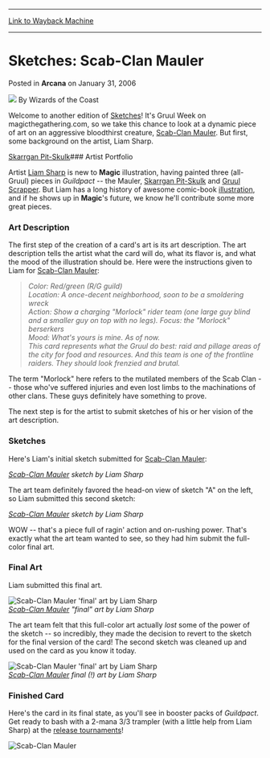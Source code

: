 
---
[Link to Wayback Machine](https://web.archive.org/web/20210429091750/https://magic.wizards.com/en/articles/archive/arcana/sketches-scab-clan-mauler-2006-01-31)

[_metadata_:author]:- "Wizards of the Coast"
[_metadata_:description]:- "Welcome to another edition of Sketches! It's Gruul Week on magicthegathering.com, so we take this chance to look at a dynamic piece of art on an aggressive bloodthirst creature, Scab-Clan Mauler. But first, some background on the artist, Liam Sharp.Skarrgan Pit-SkulkArtist Portfolio Artist Liam Sharp is new to Magic illustration, having painted three (all-Gruul) pieces in"
[_metadata_:generator]:- "Drupal 7 (http://drupal.org)"
[_metadata_:node]:- "702656"
[_metadata_:publish_date]:- "2006-01-31"
[_metadata_:source]:- "div-main-content"
[_metadata_:title]:- "Sketches: Scab-Clan Mauler"
[_metadata_:wayback_capture_timestamp]:- "2021-04-29 09:17:50"
[_metadata_:wayback_raw_url]:- "https://web.archive.org/web/20210429091750id_/https://magic.wizards.com/en/articles/archive/arcana/sketches-scab-clan-mauler-2006-01-31"
[_metadata_:wayback_url]:- "https://magic.wizards.com/en/articles/archive/arcana/sketches-scab-clan-mauler-2006-01-31"
---


Sketches: Scab-Clan Mauler
==========================



 Posted in **Arcana**
 on January 31, 2006 






![](https://media.magic.wizards.com/styles/auth_small/public/images/person/wizards_author.jpg)
By Wizards of the Coast











Welcome to another edition of [Sketches](http://archive.wizards.com/default.asp?x=mtgcom/fullarchive&tablefilter=sketches:)! It's Gruul Week on magicthegathering.com, so we take this chance to look at a dynamic piece of art on an aggressive bloodthirst creature, [Scab-Clan Mauler](http://gatherer.wizards.com/Pages/Card/Details.aspx?name=Scab-Clan+Mauler). But first, some background on the artist, Liam Sharp.

[Skarrgan Pit-Skulk](http://gatherer.wizards.com/Pages/Card/Details.aspx?&name=Skarrgan%2BPit-Skulk)### Artist Portfolio

 Artist [Liam Sharp](http://gathererdev/?first=1&last=100&term=liam+sharp&Field_Name=on&Field_Rules=on&Field_Type=on&Field_Artist=on&setfilter=Allsets&colorfilter=All&typefilter=All&output=summary&sort=name&printingfilter=on&x=40&y=24) is new to **Magic** illustration, having painted three (all-Gruul) pieces in *Guildpact* -- the Mauler, [Skarrgan Pit-Skulk](http://gatherer.wizards.com/Pages/Card/Details.aspx?name=Skarrgan+Pit-Skulk) and [Gruul Scrapper](http://gatherer.wizards.com/Pages/Card/Details.aspx?name=Gruul+Scrapper). But Liam has a long history of awesome comic-book [illustration](http://www.liam-sharp.ch.vu/), and if he shows up in **Magic**'s future, we know he'll contribute some more great pieces. 

### Art Description

The first step of the creation of a card's art is its art description. The art description tells the artist what the card will do, what its flavor is, and what the mood of the illustration should be. Here were the instructions given to Liam for [Scab-Clan Mauler](http://gatherer.wizards.com/Pages/Card/Details.aspx?name=Scab-Clan+Mauler):


> 
> *Color: Red/green (R/G guild)  
>  Location: A once-decent neighborhood, soon to be a smoldering wreck  
>  Action: Show a charging "Morlock" rider team (one large guy blind and a smaller guy on top with no legs). Focus: the "Morlock" berserkers  
>  Mood: What's yours is mine. As of now.  
>  This card represents what the Gruul do best: raid and pillage areas of the city for food and resources. And this team is one of the frontline raiders. They should look frenzied and brutal.*
> 
> 
> 
> 

The term "Morlock" here refers to the mutilated members of the Scab Clan -- those who've suffered injuries and even lost limbs to the machinations of other clans. These guys definitely have something to prove.

The next step is for the artist to submit sketches of his or her vision of the art description.

### Sketches

Here's Liam's initial sketch submitted for [Scab-Clan Mauler](http://gatherer.wizards.com/Pages/Card/Details.aspx?name=Scab-Clan+Mauler):

  
*[Scab-Clan Mauler](http://gatherer.wizards.com/Pages/Card/Details.aspx?name=Scab-Clan+Mauler) sketch by Liam Sharp*  


 The art team definitely favored the head-on view of sketch "A" on the left, so Liam submitted this second sketch: 

  
*[Scab-Clan Mauler](http://gatherer.wizards.com/Pages/Card/Details.aspx?name=Scab-Clan+Mauler) sketch by Liam Sharp*  


WOW -- that's a piece full of ragin' action and on-rushing power. That's exactly what the art team wanted to see, so they had him submit the full-color final art.

### Final Art

Liam submitted this final art. 

![Scab-Clan Mauler 'final' art by Liam Sharp](https://media.magic.wizards.com/image_legacy_migration/magic/images/mtgcom/arcana1000/1004_MaulerAlmostFinal.jpg)  
*[Scab-Clan Mauler](http://gatherer.wizards.com/Pages/Card/Details.aspx?name=Scab-Clan+Mauler) "final" art by Liam Sharp*


 The art team felt that this full-color art actually *lost* some of the power of the sketch -- so incredibly, they made the decision to revert to the sketch for the final version of the card! The second sketch was cleaned up and used on the card as you know it today.

![Scab-Clan Mauler 'final' art by Liam Sharp](https://media.magic.wizards.com/image_legacy_migration/magic/images/mtgcom/arcana1000/1004_MaulerReallyFinal.jpg)  
*[Scab-Clan Mauler](http://gatherer.wizards.com/Pages/Card/Details.aspx?name=Scab-Clan+Mauler) final (!) art by Liam Sharp*


### Finished Card

Here's the card in its final state, as you'll see in booster packs of *Guildpact*. Get ready to bash with a 2-mana 3/3 trampler (with a little help from Liam Sharp) at the [release tournaments](http://archive.wizards.com/Magic/Magazine/Article.aspx?x=events/magic/release)!

![Scab-Clan Mauler](http://gatherer.wizards.com/Handlers/Image.ashx?type=card&name=Scab-Clan+Mauler)





